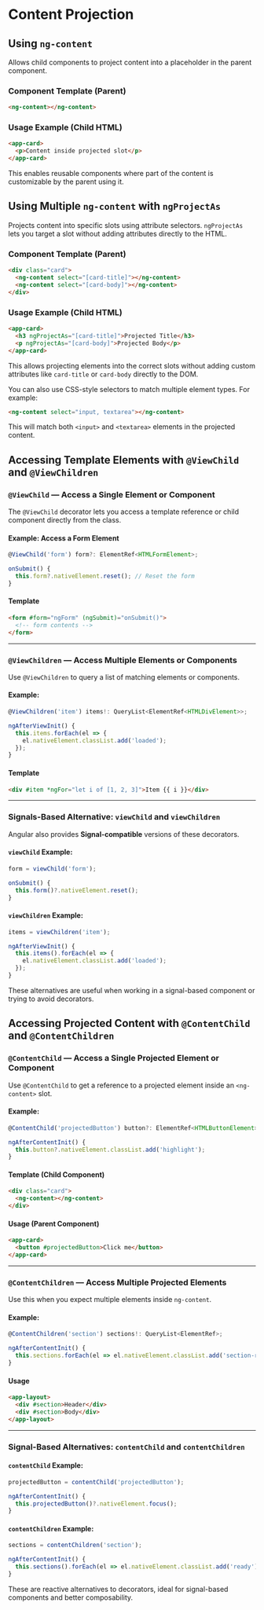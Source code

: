 # Content Projection

## Using `ng-content`
Allows child components to project content into a placeholder in the parent component.

### Component Template (Parent)
```html
<ng-content></ng-content>
```

### Usage Example (Child HTML)
```html
<app-card>
  <p>Content inside projected slot</p>
</app-card>
```

This enables reusable components where part of the content is customizable by the parent using it.

## Using Multiple `ng-content` with `ngProjectAs`  
Projects content into specific slots using attribute selectors. `ngProjectAs` lets you target a slot without adding attributes directly to the HTML.

### Component Template (Parent)
```html
<div class="card">
  <ng-content select="[card-title]"></ng-content>
  <ng-content select="[card-body]"></ng-content>
</div>
```

### Usage Example (Child HTML)
```html
<app-card>
  <h3 ngProjectAs="[card-title]">Projected Title</h3>
  <p ngProjectAs="[card-body]">Projected Body</p>
</app-card>
```

This allows projecting elements into the correct slots without adding custom attributes like `card-title` or `card-body` directly to the DOM.

You can also use CSS-style selectors to match multiple element types. For example:

```html
<ng-content select="input, textarea"></ng-content>
```

This will match both `<input>` and `<textarea>` elements in the projected content.

## Accessing Template Elements with `@ViewChild` and `@ViewChildren`

### `@ViewChild` — Access a Single Element or Component
The `@ViewChild` decorator lets you access a template reference or child component directly from the class.

#### Example: Access a Form Element
```ts
@ViewChild('form') form?: ElementRef<HTMLFormElement>;

onSubmit() {
  this.form?.nativeElement.reset(); // Reset the form
}
```

#### Template
```html
<form #form="ngForm" (ngSubmit)="onSubmit()">
  <!-- form contents -->
</form>
```

---

### `@ViewChildren` — Access Multiple Elements or Components
Use `@ViewChildren` to query a list of matching elements or components.

#### Example:
```ts
@ViewChildren('item') items!: QueryList<ElementRef<HTMLDivElement>>;

ngAfterViewInit() {
  this.items.forEach(el => {
    el.nativeElement.classList.add('loaded');
  });
}
```

#### Template
```html
<div #item *ngFor="let i of [1, 2, 3]">Item {{ i }}</div>
```

---

### Signals-Based Alternative: `viewChild` and `viewChildren`
Angular also provides **Signal-compatible** versions of these decorators.

#### `viewChild` Example:
```ts
form = viewChild('form');

onSubmit() {
  this.form()?.nativeElement.reset();
}
```

#### `viewChildren` Example:
```ts
items = viewChildren('item');

ngAfterViewInit() {
  this.items().forEach(el => {
    el.nativeElement.classList.add('loaded');
  });
}
```

These alternatives are useful when working in a signal-based component or trying to avoid decorators.

## Accessing Projected Content with `@ContentChild` and `@ContentChildren`

### `@ContentChild` — Access a Single Projected Element or Component
Use `@ContentChild` to get a reference to a projected element inside an `<ng-content>` slot.

#### Example:
```ts
@ContentChild('projectedButton') button?: ElementRef<HTMLButtonElement>;

ngAfterContentInit() {
  this.button?.nativeElement.classList.add('highlight');
}
```

#### Template (Child Component)
```html
<div class="card">
  <ng-content></ng-content>
</div>
```

#### Usage (Parent Component)
```html
<app-card>
  <button #projectedButton>Click me</button>
</app-card>
```

---

### `@ContentChildren` — Access Multiple Projected Elements
Use this when you expect multiple elements inside `ng-content`.

#### Example:
```ts
@ContentChildren('section') sections!: QueryList<ElementRef>;

ngAfterContentInit() {
  this.sections.forEach(el => el.nativeElement.classList.add('section-ready'));
}
```

#### Usage
```html
<app-layout>
  <div #section>Header</div>
  <div #section>Body</div>
</app-layout>
```

---

### Signal-Based Alternatives: `contentChild` and `contentChildren`

#### `contentChild` Example:
```ts
projectedButton = contentChild('projectedButton');

ngAfterContentInit() {
  this.projectedButton()?.nativeElement.focus();
}
```

#### `contentChildren` Example:
```ts
sections = contentChildren('section');

ngAfterContentInit() {
  this.sections().forEach(el => el.nativeElement.classList.add('ready'));
}
```

These are reactive alternatives to decorators, ideal for signal-based components and better composability.
